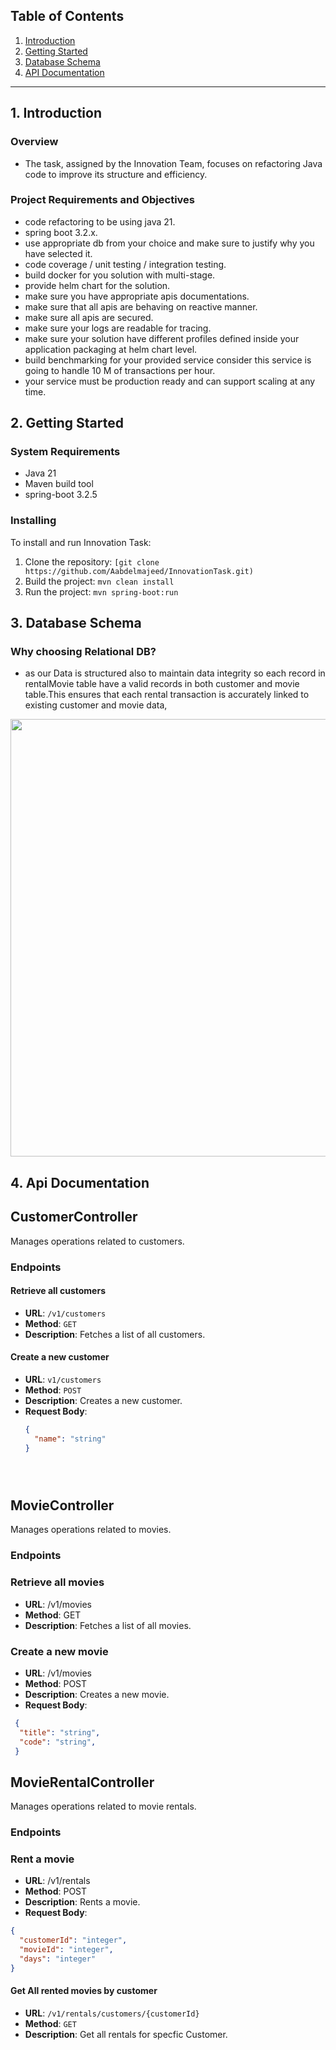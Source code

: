
## Table of Contents

1. [Introduction](#1-introduction)
2. [Getting Started](#2-getting-started)
3. [Database Schema](#3-database-schema)
4. [API Documentation](#4-api-documentation)

---

## 1. Introduction

### Overview
- The task, assigned by the Innovation Team, focuses on refactoring Java code to improve its structure and efficiency.

### Project Requirements and Objectives

- code refactoring to be using java 21.
- spring boot 3.2.x.
- use appropriate db from your choice and make sure to justify why you have selected it.
- code coverage / unit testing / integration testing.
- build docker for you solution with multi-stage.
- provide helm chart for the solution.
- make sure you have appropriate apis documentations.
- make sure that all apis are behaving on reactive manner.
- make sure all apis are secured.
- make sure your logs are readable for tracing.
- make sure your solution have different profiles defined inside your application packaging at helm chart level.
- build benchmarking for your provided service consider this service is going to handle 10 M of transactions per hour.
- your service must be production ready and can support scaling at any time.

## 2. Getting Started

### System Requirements
- Java 21 
- Maven build tool
- spring-boot 3.2.5

### Installing 
To install and run Innovation Task:
1. Clone the repository: `[git clone https://github.com/Aabdelmajeed/InnovationTask.git)`
2. Build the project: `mvn clean install`
3. Run the project: `mvn spring-boot:run`


## 3. Database Schema
### Why choosing Relational DB?
- as our Data is structured also to maintain data integrity so each record in rentalMovie table have a valid records in both customer and movie table.This ensures that each rental transaction is accurately linked to existing customer and movie data,
<img width="700" src="https://github.com/Aabdelmajeed/InnovationTask/assets/88937645/c642addc-901e-4ed9-a966-177b234418b4">


## 4. Api Documentation

## CustomerController
Manages operations related to customers.

### Endpoints

#### Retrieve all customers
- **URL**: `/v1/customers`
- **Method**: `GET`
- **Description**: Fetches a list of all customers.

#### Create a new customer
- **URL**: `v1/customers`
- **Method**: `POST`
- **Description**: Creates a new customer.
- **Request Body**:
  ```json
  {
    "name": "string"
  }





## MovieController
Manages operations related to movies.

### Endpoints
### Retrieve all movies
- **URL**: /v1/movies
- **Method**: GET
- **Description**: Fetches a list of all movies.

### Create a new movie
- **URL**: /v1/movies
- **Method**: POST
- **Description**: Creates a new movie.
- **Request Body**:
```json
 {
  "title": "string",
  "code": "string",
 }
```

## MovieRentalController
Manages operations related to movie rentals.

### Endpoints
### Rent a movie
- **URL**: /v1/rentals
- **Method**: POST
- **Description**: Rents a movie.
- **Request Body**:
```json
{
  "customerId": "integer",
  "movieId": "integer",
  "days": "integer"
}
```
#### Get All rented movies by customer
- **URL**: `/v1/rentals/customers/{customerId}`
- **Method**: `GET`
- **Description**: Get all rentals for specfic Customer.
